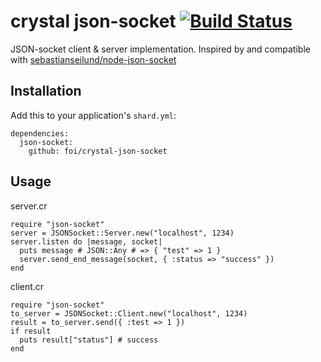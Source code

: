 # crystal json-socket [![Build Status](https://travis-ci.org/foi/crystal-json-socket.svg?branch=master)](https://travis-ci.org/foi/crystal-json-socket)

JSON-socket client & server implementation. Inspired by and compatible with [sebastianseilund/node-json-socket](https://github.com/sebastianseilund/node-json-socket/)

## Installation

Add this to your application's `shard.yml`:
```
dependencies:
  json-socket:
    github: foi/crystal-json-socket
```

## Usage

server.cr
```
require "json-socket"
server = JSONSocket::Server.new("localhost", 1234)
server.listen do |message, socket|
  puts message # JSON::Any # => { "test" => 1 }
  server.send_end_message(socket, { :status => "success" })
end
```
  client.cr
```
require "json-socket"
to_server = JSONSocket::Client.new("localhost", 1234)
result = to_server.send({ :test => 1 })
if result
  puts result["status"] # success
end
```
